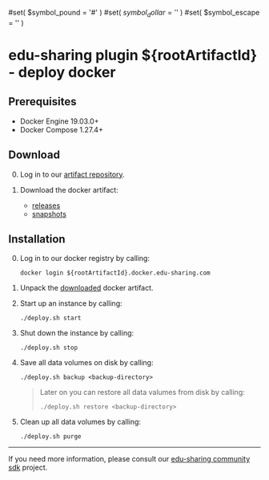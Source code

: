 #set( $symbol_pound = '#' )
#set( $symbol_dollar = '$' )
#set( $symbol_escape = '\' )

# edu-sharing plugin ${rootArtifactId} - deploy docker

Prerequisites
-------------

- Docker Engine 19.03.0+
- Docker Compose 1.27.4+ 

Download
--------

0. Log in to our [artifact repository](https://artifacts.edu-sharing.com).

1. Download the docker artifact:

   * [releases](https://artifacts.edu-sharing.com/#browse/browse:plugin-${rootArtifactId}-releases:org%2Fedu_sharing%2Fedu_sharing-plugin-${rootArtifactId}-deploy-docker-deploy)
   * [snapshots](https://artifacts.edu-sharing.com/#browse/browse:plugin-${rootArtifactId}-snapshots:org%2Fedu_sharing%2Fedu_sharing-plugin-${rootArtifactId}-deploy-docker-deploy)

Installation
------------

0. Log in to our docker registry by calling:

   ```
   docker login ${rootArtifactId}.docker.edu-sharing.com
   ```

1. Unpack the [downloaded](#download) docker artifact.
 
2. Start up an instance by calling:

   ```
   ./deploy.sh start
   ```
  
3. Shut down the instance by calling:

   ```
   ./deploy.sh stop
   ```
  
4. Save all data volumes on disk by calling:

   ```
   ./deploy.sh backup <backup-directory>
   ```
   
   > Later on you can restore all data valumes from disk by calling:
   > ```
   > ./deploy.sh restore <backup-directory>
   > ```
   
5. Clean up all data volumes by calling:

   ```
   ./deploy.sh purge
   ```

---
If you need more information, please consult our [edu-sharing community sdk](https://scm.edu-sharing.com/edu-sharing-community/edu-sharing-community-sdk) project.
